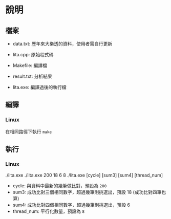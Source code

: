 # 說明
## 檔案
- data.txt: 歷年來大樂透的資料，使用者需自行更新
- lita.cpp: 原始程式碼
- Makefile: 編譯檔
- result.txt: 分析結果


- lita.exe: 編譯過後的執行檔


## 編譯
### Linux
在相同路徑下執行 `make`

## 執行
### Linux
./lita.exe
./lita.exe 200 18 6 8
./lita.exe [cycle] [sum3] [sum4] [thread_num]

- cycle: 與資料中最新的幾筆做比對，預設為 `200`
- sum3: 成功比對三個相同數字，超過幾筆則挑選出，預設 18 (成功比對四筆也算)
- sum4: 成功比對四個相同數字，超過幾筆則挑選出，預設 6
- thread_num: 平行化數量，預設為 `8`
